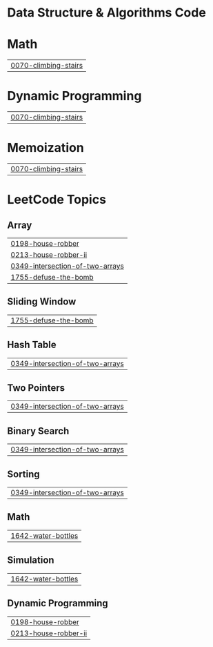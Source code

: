 # Data Structure & Algorithms Code


# Math
|  |
| ------- |
| [0070-climbing-stairs](https://github.com/iampushkar/DsAlgorithms/tree/master/0070-climbing-stairs) |
# Dynamic Programming
|  |
| ------- |
| [0070-climbing-stairs](https://github.com/iampushkar/DsAlgorithms/tree/master/0070-climbing-stairs) |
# Memoization
|  |
| ------- |
| [0070-climbing-stairs](https://github.com/iampushkar/DsAlgorithms/tree/master/0070-climbing-stairs) |
<!---LeetCode Topics Start-->
# LeetCode Topics
## Array
|  |
| ------- |
| [0198-house-robber](https://github.com/iampushkar/DsAlgorithms/tree/master/0198-house-robber) |
| [0213-house-robber-ii](https://github.com/iampushkar/DsAlgorithms/tree/master/0213-house-robber-ii) |
| [0349-intersection-of-two-arrays](https://github.com/iampushkar/DsAlgorithms/tree/master/0349-intersection-of-two-arrays) |
| [1755-defuse-the-bomb](https://github.com/iampushkar/DsAlgorithms/tree/master/1755-defuse-the-bomb) |
## Sliding Window
|  |
| ------- |
| [1755-defuse-the-bomb](https://github.com/iampushkar/DsAlgorithms/tree/master/1755-defuse-the-bomb) |
## Hash Table
|  |
| ------- |
| [0349-intersection-of-two-arrays](https://github.com/iampushkar/DsAlgorithms/tree/master/0349-intersection-of-two-arrays) |
## Two Pointers
|  |
| ------- |
| [0349-intersection-of-two-arrays](https://github.com/iampushkar/DsAlgorithms/tree/master/0349-intersection-of-two-arrays) |
## Binary Search
|  |
| ------- |
| [0349-intersection-of-two-arrays](https://github.com/iampushkar/DsAlgorithms/tree/master/0349-intersection-of-two-arrays) |
## Sorting
|  |
| ------- |
| [0349-intersection-of-two-arrays](https://github.com/iampushkar/DsAlgorithms/tree/master/0349-intersection-of-two-arrays) |
## Math
|  |
| ------- |
| [1642-water-bottles](https://github.com/iampushkar/DsAlgorithms/tree/master/1642-water-bottles) |
## Simulation
|  |
| ------- |
| [1642-water-bottles](https://github.com/iampushkar/DsAlgorithms/tree/master/1642-water-bottles) |
## Dynamic Programming
|  |
| ------- |
| [0198-house-robber](https://github.com/iampushkar/DsAlgorithms/tree/master/0198-house-robber) |
| [0213-house-robber-ii](https://github.com/iampushkar/DsAlgorithms/tree/master/0213-house-robber-ii) |
<!---LeetCode Topics End-->